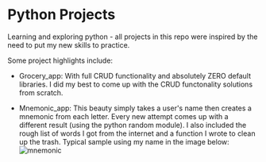 # Python Projects
Learning and exploring python - all projects in this repo were inspired by the need to put my new skills to practice.

Some project highlights include:

* Grocery_app: With full CRUD functionality and absolutely ZERO default libraries.
I did my best to come up with the CRUD functonality solutions from scratch.

* Mnemonic_app: This beauty simply takes a user's name then creates a mnemonic from each letter.
Every new attempt comes up with a different result (using the python random module).
I also included the rough list of words I got from the internet and a function I wrote to clean up the trash.
Typical sample using my name in the image below:
![mnemonic](https://user-images.githubusercontent.com/29519472/204151720-7eb792e3-b83f-4a14-81a7-7cd720435140.png)
